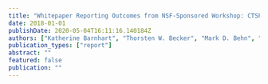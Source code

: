 ```yaml
---
title: "Whitepaper Reporting Outcomes from NSF-Sponsored Workshop: CTSP: Coupling of Tectonic and Surface Processes, April 25–27, 2018; Boulder CO"
date: 2018-01-01
publishDate: 2020-05-04T16:11:16.140184Z
authors: ["Katherine Barnhart", "Thorsten W. Becker", "Mark D. Behn", "Jed Brown", "Eunseo Choi", "Catherine Cooper", "Juliane Dannberg", "Nicole M Gasparini", "Rene Gassmöller", "Lorraine Hwang", "Boris Kaus", "Louise Kellogg", "Luc L. Lavier", "Eric Mittelstaedt", "Louis Moresi", "Adina Pusok", "Gregory E. Tucker", "Phaedra Upton", "Pedro Val"]
publication_types: ["report"]
abstract: ""
featured: false
publication: ""
---
```


